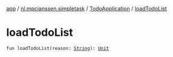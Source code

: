 [app](../../index.md) / [nl.mpcjanssen.simpletask](../index.md) / [TodoApplication](index.md) / [loadTodoList](.)

# loadTodoList

`fun loadTodoList(reason: `[`String`](https://kotlinlang.org/api/latest/jvm/stdlib/kotlin/-string/index.html)`): `[`Unit`](https://kotlinlang.org/api/latest/jvm/stdlib/kotlin/-unit/index.html)